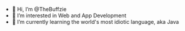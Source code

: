 - 👋 Hi, I’m @TheBuffzie
- 👀 I’m interested in Web and App Development
- 🌱 I’m currently learning the world's most idiotic language, aka Java
